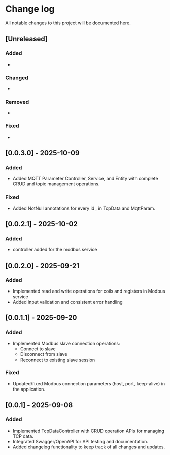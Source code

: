 # Change log

All notable changes to this project will be documented here.

## [Unreleased]

### Added

-  

### Changed

- 

### Removed

- 

### Fixed

-

## [0.0.3.0] - 2025-10-09

### Added

- Added MQTT Parameter Controller, Service, and Entity with complete CRUD and topic management operations.

### Fixed

- Added NotNull annotations for every id , in TcpData and MqttParam.


## [0.0.2.1] - 2025-10-02

### Added

- controller added for the modbus service

## [0.0.2.0] - 2025-09-21

### Added

- Implemented read and write operations for coils and registers in Modbus service
- Added input validation and consistent error handling

## [0.0.1.1] - 2025-09-20

### Added

- Implemented Modbus slave connection operations:
  - Connect to slave
  - Disconnect from slave
  - Reconnect to existing slave session

### Fixed

- Updated/fixed Modbus connection parameters (host, port, keep-alive) in the application.

## [0.0.1] - 2025-09-08

### Added

- Implemented TcpDataController with CRUD operation APIs for managing TCP data.
- Integrated Swagger/OpenAPI for API testing and documentation.
- Added changelog functionality to keep track of all changes and updates.
